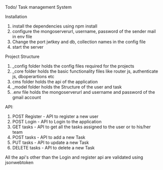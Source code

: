 Todo/ Task management System

Installation

1. install the dependencies using npm install
2. configure the mongoserverurl, username, password of the sender mail in env file
3. Change the port jwtkey and db, collection names in the config file
4. start the server

Project Structure

1. _config folder holds the config files required for the projects
2. _core folder holds the basic functionality files like router js, authenticate js, dboperartions etc
3. cms folder holds the api of the application
4. _model folder holds the Structure of the user and task 
5. .env file holds the mongoserverurl and username and password of the gmail account

API:

1. POST Register - API to register a new user
2. POST Login - API to Login to the application
3. GET tasks - API to get all the tasks assigned to the user or to his/her team
4. POST tasks - API to add a new Task
5. PUT tasks - API to update a new Task
6. DELETE tasks - API to delete a new Task



All the api's other than the Login and register api are validated using jsonwebtoken